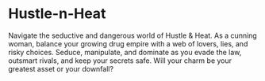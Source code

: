 # Hustle-n-Heat
Navigate the seductive and dangerous world of Hustle &amp; Heat. As a cunning woman, balance your growing drug empire with a web of lovers, lies, and risky choices. Seduce, manipulate, and dominate as you evade the law, outsmart rivals, and keep your secrets safe. Will your charm be your greatest asset or your downfall?
